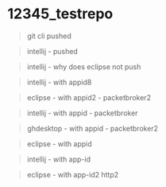 # 12345_testrepo

> git cli pushed

> intellij - pushed
 
> intellij - why does eclipse not push

> intellij - with appid8

> eclipse - with appid2 - packetbroker2

> intellij - with appid - packetbroker 

> ghdesktop - with appid - packetbroker2

> eclipse - with appid

>  intellij - with app-id

> eclipse - with app-id2 http2